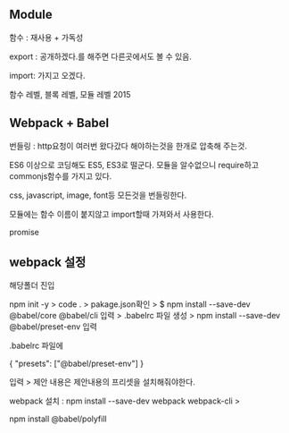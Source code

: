 ## Module

함수 : 재사용 + 가독성

export : 공개하겠다.를 해주면 다른곳에서도 볼 수 있음.

import: 가지고 오겠다.

함수 레벨, 블록 레벨, 모듈 레벨
2015 



## Webpack + Babel

번들링 : http요청이 여러번 왔다갔다 해야하는것을 한개로 압축해 주는것.

ES6 이상으로 코딩해도 ES5, ES3로 떨군다. 모듈을 알수없으니 require하고 commonjs함수를 가지고 있다.

css, javascript, image, font등 모든것을 번들링한다. 



모듈에는 함수 이름이 붙지않고 import할때 가져와서 사용한다.

promise

## webpack 설정

해당폴더 진입

npm init -y > code . > pakage.json확인 > 
$ npm install --save-dev @babel/core @babel/cli 입력 >
.babelrc 파일 생성 >
npm install --save-dev @babel/preset-env 입력

.babelrc 파일에 

{
  "presets": ["@babel/preset-env"]
}

입력  >
제안 내용은 제안내용의 프리셋을 설치해줘야한다.



webpack 설치 : npm install --save-dev webpack webpack-cli > 

npm install @babel/polyfill